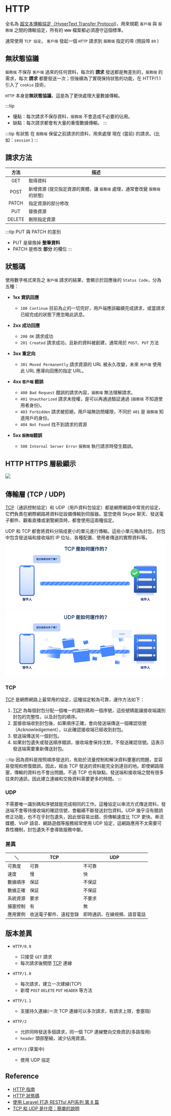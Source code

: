 # HTTP

全名為 [超文本傳輸協定（HyperText Transfer Protocol](https://zh.wikipedia.org/wiki/%E8%B6%85%E6%96%87%E6%9C%AC%E4%BC%A0%E8%BE%93%E5%8D%8F%E8%AE%AE))，用來規範 `客戶端` 與 `服務端` 之間的傳輸協定，所有的 `WWW` 檔案都必須遵守這個標準。

通常使用 `TCP 協定`， `客戶端` 發起一個 `HTTP` 請求到 `服務端` 指定的埠 (預設埠 `80` )

## 無狀態協議

`服務端` 不保存 `客戶端` 過來的任何資料，每次的 **請求** 發送都是無差別的，`服務端` 的需求，每次 **請求** 都要發送一次；但後續為了實現保持狀態的功能，在 HTTP/1.1 引入了 `cookie` 技術，

`HTTP` 本身是**無狀態協議**，這是為了更快處理大量數據傳輸。

:::tip
 - 優點：每次請求不保存資料，`服務端` 不會造成不必要的佔用。
 - 缺點：每次請求都會有大量的重復數據傳輸。
:::

:::tip 有狀態
在 `服務端` 保留之前請求的資料，用來處理 現在 (當前) 的請求。(比如：`session` )
:::

## 請求方法

|方法|描述|
|:-:|-|
| GET | 取得資料 |
| POST | 新增資源 (提交指定資源的實體，讓 `服務端` 處理，通常會改變 `服務端` 的狀態) |
| PATCH | 指定資源的部分修改 |
| PUT | 替換資源 |
| DELETE | 刪除指定資源 |

:::tip PUT 與 PATCH 的差別
- PUT 是替換掉 **整筆資料**
- PATCH 是修改 **部分** 的欄位
:::

## 狀態碼
使用數字格式來告之 `客戶端` 請求的結果，會顯示於回應後的 `Status Code`，分為五種：
- **1xx 資訊回應**
  - `100 Continue` 目前為止的一切完好，用戶端應該繼續完成請求，或當請求已經完成的狀態下應忽略此訊息。
- **2xx 成功回應**
  - `200 OK` 請求成功
  - `201 Created` 請求成功，且新的資料被創建，通常用於 `POST`、`PUT` 方法
- **3xx 重定向**
  - `301 Moved Permanently` 請求資源的 URL 被永久改變，未來 `用戶端` 使用此 URL 應導向回應的指定 URL。

- **4xx `客戶端` 錯誤**
  - `400 Bad Request` 錯誤的請求內容，`服務端` 無法理解請求。
  - `401 Unauthorized` 請求未授權，是可以再通過驗証通過 (`服務端` 不知道使用者身份)。
  - `403 Forbidden` 請求被拒絕，用戶端無訪問權限，不同於 `401` 是 `服務端` 知道用戶的身份。
  - `404 Not Found` 找不到請求的資源
- **5xx `服務端`錯誤** 
  - `500 Internal Server Error` `服務端` 執行請求時發生錯誤。 

## HTTP HTTPS 層級顯示
<img src="/Browser/img/http-https.jpeg">

## 傳輸層 (TCP / UDP)

[TCP]（通訊控制協定）和 UDP（用戶資料包協定）都是網際網路中常見的協定，它們負責在網際網路將資料從設備傳輸到伺服器。當您使用 Skype 聊天、發送電子郵件、觀看直播或瀏覽網頁時，都會使用這兩種協定。

UDP 和 TCP 都會將資料分隔成更小的單元進行傳輸。這些小單元稱為封包，封包中包含發送端和接收端的 IP 位址、各種配置、使用者傳送的實際資料等。
<img src="./img/TCP_vs_UDP_01_ZH-TW.gif">
<img src="./img/TCP_vs_UDP_02_ZH-TW.gif">

### TCP
[TCP]:/Browser/tcp.md
[TCP] 是網際網路上最常用的協定，這種協定較為可靠，運作方法如下：

1. [TCP] 為每個封包分配一個唯一的識別碼和一個序號，這些號碼能讓接收端識別封包的完整性，以及封包的順序。
2. 當接收端收到封包後，如果順序正確，會向發送端傳送一個確認信號（Acknowledgement），以此確認接收端已經收到封包。
3. 發送端傳送另一個封包。
4. 如果封包遺失或發送順序錯誤，接收端會保持沈默，不發送確認信號。這表示發送端需要重新傳送封包。

:::tip
因為資料是按照順序發送的，有助於流量控制和解決資料壅塞的問題，並容易發現和修復錯誤。因此，經由 TCP 發送的資料能完全到達目的地。即使網路阻塞，傳輸的資料也不會出問題。不過 TCP 也有缺點，發送端和接收端之間有很多往來的通訊，因此建立連線和交換資料需要更多的時間。
:::

### UDP

不需要唯一識別碼和序號就能完成相同的工作。這種協定以串流方式傳送資料，發送端不會等待接收端的確認信號，會繼續不斷發送封包資料。UDP 幾乎沒有錯誤修正功能，也不在乎封包遺失，因此很容易出錯，但傳輸速度比 TCP 更快。串流媒體、VoIP 語音、網路遊戲等服務經常使用 UDP 協定，這網路應用不太需要可靠性機制，封包遺失不會導致服務中斷。

### 差異
|＼|TCP|UDP|
|-|-|-|
|可靠度|可靠|不可靠|
|速度	|慢|快|
|數據順序|保証|不保証|
|數據正確|保証|不保証|
|系統資源|要求|不要求|
|擁塞控制|有|無|
|應用實例|收送電子郵件、遠程登錄|即時通訊、在線視頻、語音電話|

## 版本差異

- `HTTP/0.9`
  - 只接受 `GET` 請求
  - 每次請求後關閉 [TCP] 連線

- `HTTP/1.0`
  - 每次請求，建立一次建線(TCP)
  - 新增 `POST` `DELETE` `PUT` `HEADER` 等方法

- `HTTP/1.1`
  - 支援持久連線(一次 TCP 連線可以多次請求，有請求上限，會塞阻)

- `HTTP/2`
  - 允許同時發送多個請求，同一個 TCP 連線雙向交換資訊(多路復用)
  - `header` 頭部壓縮，減少佔用資源。

- `HTTP/3` (草案中)
  - 使用 UDP 協定



## Reference
- [HTTP 指南](https://halfrost.com/http/)
- [HTTP 狀態碼](https://developer.mozilla.org/zh-TW/docs/Web/HTTP/Status)
- [使用 Laravel 打造 RESTful API系列 第 8 篇](https://ithelp.ithome.com.tw/articles/10217459)
- [TCP 和 UDP 是什麼：簡單的說明](https://nordvpn.com/zh-tw/blog/tcp-udp-bijiao/)